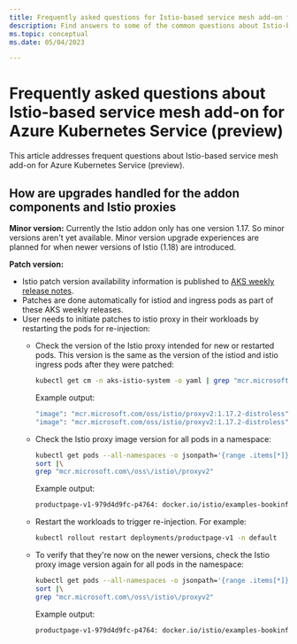 ```yaml
---
title: Frequently asked questions for Istio-based service mesh add-on for Azure Kubernetes Service (preview)
description: Find answers to some of the common questions about Istio-based service mesh add-on for Azure Kubernetes Service (preview).
ms.topic: conceptual
ms.date: 05/04/2023

---
```


# Frequently asked questions about Istio-based service mesh add-on for Azure Kubernetes Service (preview)

This article addresses frequent questions about Istio-based service mesh add-on for Azure Kubernetes Service (preview).

## How are upgrades handled for the addon components and Istio proxies

**Minor version:** Currently the Istio addon only has one version 1.17. So minor versions aren't yet available. Minor version upgrade experiences are planned for when newer versions of Istio (1.18) are introduced.

**Patch version:**

* Istio patch version availability information is published to [AKS weekly release notes][aks-release-notes].
* Patches are done automatically for istiod and ingress pods as part of these AKS weekly releases.
* User needs to initiate patches to istio proxy in their workloads by restarting the pods for re-injection:
  * Check the version of the Istio proxy intended for new or restarted pods. This version is the same as the version of the istiod and istio ingress pods after they were patched:

    ```bash
    kubectl get cm -n aks-istio-system -o yaml | grep "mcr.microsoft.com\/oss\/istio\/proxyv2"
    ```

    Example output:

    ```bash
    "image": "mcr.microsoft.com/oss/istio/proxyv2:1.17.2-distroless",
    "image": "mcr.microsoft.com/oss/istio/proxyv2:1.17.2-distroless"
    ```

  * Check the Istio proxy image version for all pods in a namespace:

    ```bash
    kubectl get pods --all-namespaces -o jsonpath='{range .items[*]}{"\n"}{.metadata.name}{":\t"}{range .spec.containers[*]}{.image}{", "}{end}{end}' |\
    sort |\
    grep "mcr.microsoft.com\/oss\/istio\/proxyv2"
    ```

    Example output:

    ```bash
    productpage-v1-979d4d9fc-p4764:	docker.io/istio/examples-bookinfo-productpage-v1:1.17.0, mcr.microsoft.com/oss/istio/proxyv2:1.17.1-distroless
    ```

  * Restart the workloads to trigger re-injection. For example:

    ```bash
    kubectl rollout restart deployments/productpage-v1 -n default
    ```

  * To verify that they're now on the newer versions, check the Istio proxy image version again for all pods in the namespace:

    ```bash
    kubectl get pods --all-namespaces -o jsonpath='{range .items[*]}{"\n"}{.metadata.name}{":\t"}{range .spec.containers[*]}{.image}{", "}{end}{end}' |\
    sort |\
    grep "mcr.microsoft.com\/oss\/istio\/proxyv2"
    ```

    Example output:

    ```bash
    productpage-v1-979d4d9fc-p4764:	docker.io/istio/examples-bookinfo-productpage-v1:1.17.0, mcr.microsoft.com/oss/istio/proxyv2:1.17.2-distroless
    ```

[aks-release-notes]: https://github.com/Azure/AKS/releases